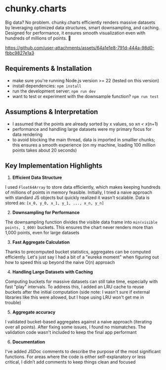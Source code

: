 # chunky.charts

Big data? No problem. chunky.charts efficiently renders massive datasets by leveraging optimized data structures, smart downsampling, and caching. Designed for performance, it ensures smooth visualization even with hundreds of millions of points. 🚀


https://github.com/user-attachments/assets/64a1e1e8-791d-444a-98d0-fbbc9827e1a3




## Requirements & Installation

- make sure you're running Node.js version >= 22 (tested on this version)
- install dependencies: `npm install`
- run the development server: `npm run dev`
- want to test or experiment with the downsample function? `npm run test`

## Assumptions & Interpretation

- I assumed that the points are already sorted by x values, so x*n < x*(n+1)
- performance and handling large datasets were my primary focus for data rendering
- to avoid blocking the main thread, data is imported in smalller chunks; this ensures a smooth experience (on my machine, loading 100 million points takes about 20 seconds)

## Key Implementation Highlights

1. **Efficient Data Structure**

I used `Float64Array` to store data efficiently, which makes keeping hundreds of millions of points in memory feasible. Initially, I tried a naive approach with standard JS objects but quickly realized it wasn't scalable. Data is stored as: `[x_0, y_0, x_1, y_1, ..., x_n, y_n]`

2. **Downsampling for Performance**

The downsampling function divides the visible data frame into `min(visible points, 1_000)` buckets. This ensures the chart never renders more than 1,000 points, even for large datasets

3. **Fast Aggregate Calculation**

Thanks to precomputed bucket statistics, aggregates can be computed efficiently. Let's just say I had a bit of a "eureka moment" when figuring out how to speed this up beyond the naive O(n) approach

4. **Handling Large Datasets with Caching**

Computing buckets for massive datasets can still take time, especially with fast "play" intervals. To address this, I added an LRU cache to reuse buckets after the initial computation (side note: I wasn't sure if external libraries like this were allowed, but I hope using LRU won't get me in trouble)

5. **Aggregate accuracy**

I validated bucket-based aggregates against a naive approach (iterating over all points). After fixing some issues, I found no mismatches. The validation code wasn't included to keep the final app performant

6. **Documentation**

I've added JSDoc comments to describe the purpose of the most significant functions. For areas where the code is either self-explanatory or less critical, I didn’t add comments to keep things clean and focused
